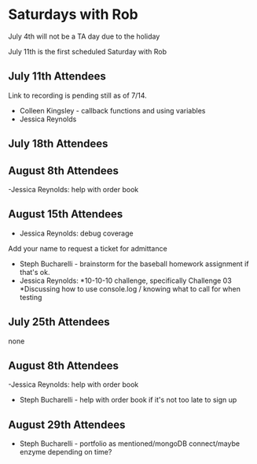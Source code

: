 # Saturdays with Rob

July 4th will not be a TA day due to the holiday

July 11th is the first scheduled Saturday with Rob

## July 11th Attendees

Link to recording is pending still as of 7/14.

- Colleen Kingsley - callback functions and using variables
- Jessica Reynolds

## July 18th Attendees

 ## August 8th Attendees

 -Jessica Reynolds: help with order book
 ## August 15th Attendees

 - Jessica Reynolds: debug coverage

Add your name to request a ticket for admittance

 - Steph Bucharelli - brainstorm for the baseball homework assignment if that's ok.
 - Jessica Reynolds: 
 *10-10-10 challenge, specifically Challenge 03
 *Discussing how to use console.log / knowing what to call for when testing

## July 25th Attendees

none

## August 8th Attendees

 -Jessica Reynolds: help with order book
 - Steph Bucharelli - help with order book if it's not too late to sign up

## August 29th Attendees

- Steph Bucharelli - portfolio as mentioned/mongoDB connect/maybe enzyme depending on time?